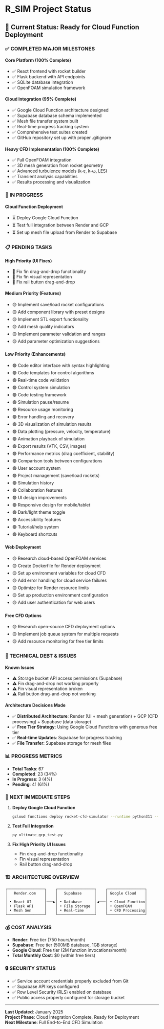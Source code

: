 # R_SIM Project Status

## 🚀 **Current Status: Ready for Cloud Function Deployment**

### **✅ COMPLETED MAJOR MILESTONES**

#### **Core Platform (100% Complete)**
- ✅ React frontend with rocket builder
- ✅ Flask backend with API endpoints
- ✅ SQLite database integration
- ✅ OpenFOAM simulation framework

#### **Cloud Integration (95% Complete)**
- ✅ Google Cloud Function architecture designed
- ✅ Supabase database schema implemented
- ✅ Mesh file transfer system built
- ✅ Real-time progress tracking system
- ✅ Comprehensive test suites created
- ✅ GitHub repository set up with proper .gitignore

#### **Heavy CFD Implementation (100% Complete)**
- ✅ Full OpenFOAM integration
- ✅ 3D mesh generation from rocket geometry
- ✅ Advanced turbulence models (k-ε, k-ω, LES)
- ✅ Transient analysis capabilities
- ✅ Results processing and visualization

### **🔄 IN PROGRESS**

#### **Cloud Function Deployment**
- ⏳ Deploy Google Cloud Function
- ⏳ Test full integration between Render and GCP
- ⏳ Set up mesh file upload from Render to Supabase

### **📋 PENDING TASKS**

#### **High Priority (UI Fixes)**
- 🔴 Fix fin drag-and-drop functionality
- 🔴 Fix fin visual representation
- 🔴 Fix rail button drag-and-drop

#### **Medium Priority (Features)**
- 🟡 Implement save/load rocket configurations
- 🟡 Add component library with preset designs
- 🟡 Implement STL export functionality
- 🟡 Add mesh quality indicators
- 🟡 Implement parameter validation and ranges
- 🟡 Add parameter optimization suggestions

#### **Low Priority (Enhancements)**
- 🟢 Code editor interface with syntax highlighting
- 🟢 Code templates for control algorithms
- 🟢 Real-time code validation
- 🟢 Control system simulation
- 🟢 Code testing framework
- 🟢 Simulation pause/resume
- 🟢 Resource usage monitoring
- 🟢 Error handling and recovery
- 🟢 3D visualization of simulation results
- 🟢 Data plotting (pressure, velocity, temperature)
- 🟢 Animation playback of simulation
- 🟢 Export results (VTK, CSV, images)
- 🟢 Performance metrics (drag coefficient, stability)
- 🟢 Comparison tools between configurations
- 🟢 User account system
- 🟢 Project management (save/load rockets)
- 🟢 Simulation history
- 🟢 Collaboration features
- 🟢 UI design improvements
- 🟢 Responsive design for mobile/tablet
- 🟢 Dark/light theme toggle
- 🟢 Accessibility features
- 🟢 Tutorial/help system
- 🟢 Keyboard shortcuts

#### **Web Deployment**
- 🟡 Research cloud-based OpenFOAM services
- 🟡 Create Dockerfile for Render deployment
- 🟡 Set up environment variables for cloud CFD
- 🟡 Add error handling for cloud service failures
- 🟡 Optimize for Render resource limits
- 🟡 Set up production environment configuration
- 🟡 Add user authentication for web users

#### **Free CFD Options**
- 🟡 Research open-source CFD deployment options
- 🟡 Implement job queue system for multiple requests
- 🟡 Add resource monitoring for free tier limits

### **🔧 TECHNICAL DEBT & ISSUES**

#### **Known Issues**
- ⚠️ Storage bucket API access permissions (Supabase)
- ⚠️ Fin drag-and-drop not working properly
- ⚠️ Fin visual representation broken
- ⚠️ Rail button drag-and-drop not working

#### **Architecture Decisions Made**
- ✅ **Distributed Architecture**: Render (UI + mesh generation) + GCP (CFD processing) + Supabase (data storage)
- ✅ **Free Tier Strategy**: Using Google Cloud Functions with generous free tier
- ✅ **Real-time Updates**: Supabase for progress tracking
- ✅ **File Transfer**: Supabase storage for mesh files

### **📊 PROGRESS METRICS**

- **Total Tasks**: 67
- **Completed**: 23 (34%)
- **In Progress**: 3 (4%)
- **Pending**: 41 (61%)

### **🎯 NEXT IMMEDIATE STEPS**

1. **Deploy Google Cloud Function**
   ```bash
   gcloud functions deploy rocket-cfd-simulator --runtime python311 --trigger-http --allow-unauthenticated
   ```

2. **Test Full Integration**
   ```bash
   py ultimate_gcp_test.py
   ```

3. **Fix High Priority UI Issues**
   - Fin drag-and-drop functionality
   - Fin visual representation
   - Rail button drag-and-drop

### **🏗️ ARCHITECTURE OVERVIEW**

```
┌─────────────────┐    ┌─────────────────┐    ┌─────────────────┐
│   Render.com    │    │   Supabase      │    │ Google Cloud    │
│                 │    │                 │    │                 │
│ • React UI      │───▶│ • Database      │◀───│ • Cloud Function│
│ • Flask API     │    │ • File Storage  │    │ • OpenFOAM      │
│ • Mesh Gen      │    │ • Real-time     │    │ • CFD Processing│
└─────────────────┘    └─────────────────┘    └─────────────────┘
```

### **💰 COST ANALYSIS**

- **Render**: Free tier (750 hours/month)
- **Supabase**: Free tier (500MB database, 1GB storage)
- **Google Cloud**: Free tier (2M function invocations/month)
- **Total Monthly Cost**: $0 (within free tiers)

### **🔒 SECURITY STATUS**

- ✅ Service account credentials properly excluded from Git
- ✅ Supabase API keys configured
- ✅ Row Level Security (RLS) enabled on database
- ✅ Public access properly configured for storage bucket

---

**Last Updated**: January 2025  
**Project Phase**: Cloud Integration Complete, Ready for Deployment  
**Next Milestone**: Full End-to-End CFD Simulation
